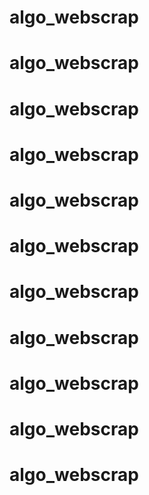 # algo_webscrap
# algo_webscrap
# algo_webscrap
# algo_webscrap
# algo_webscrap
# algo_webscrap
# algo_webscrap
# algo_webscrap
# algo_webscrap
# algo_webscrap
# algo_webscrap
